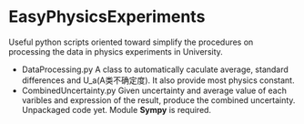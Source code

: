 # EasyPhysicsExperiments
Useful python scripts oriented toward simplify the procedures on 
processing the data in physics experiments in University. 

+ DataProcessing.py
  A class to automatically caculate average, standard differences 
  and U_a(A类不确定度). It also provide most physics constant.
+ CombinedUncertainty.py
  Given uncertainty and average value of each varibles and expression
  of the result, produce the combined uncertainty. Unpackaged code yet.
  Module **Sympy** is required.
